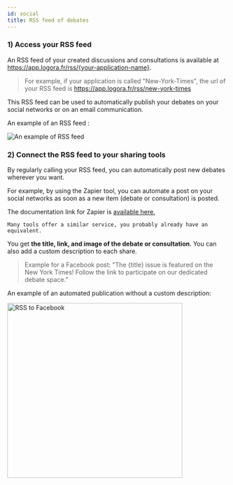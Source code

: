 ```yaml
---
id: social
title: RSS feed of debates
---
```


### 1) Access your RSS feed

An RSS feed of your created discussions and consultations is available at https://app.logora.fr/rss/{your-application-name}. 

> For example, if your application is called "New-York-Times", the url of your RSS feed is https://app.logora.fr/rss/new-york-times

This RSS feed can be used to automatically publish your debates on your social networks or on an email communication. 

An example of an RSS feed :

![An example of RSS feed](/img/rss.png)


### 2) Connect the RSS feed to your sharing tools

By regularly calling your RSS feed, you can automatically post new debates wherever you want. 

For example, by using the Zapier tool, you can automate a post on your social networks as soon as a new item (debate or consultation) is posted. 

The documentation link for Zapier is [available here.](https://zapier.com/apps/facebook-pages/integrations/rss/39/post-new-rss-items-to-a-facebook-page)

`Many tools offer a similar service, you probably already have an equivalent.`

You get **the title, link, and image of the debate or consultation**. 
You can also add a custom description to each share. 

> Example for a Facebook post: "The {title} issue is featured on the New York Times! Follow the link to participate on our dedicated debate space."

An example of an automated publication without a custom description: 

<img src="/img/publicationfb.png" alt="RSS to Facebook" width="400"/>
